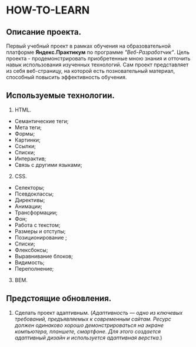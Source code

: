 # HOW-TO-LEARN

## Описание проекта.
Первый учебный проект в рамках обучения на образовательной платформе **Яндекс.Практикум** по программе *"Веб-Разработчик"*.
Цель проекта - продемонстрировать приобретенные мною знания и отточить навык использования изученных технологий. Сам проект представляет из себя веб-страницу, на которой есть позновательный материал, способный повысить эффективность обучения.

## Используемые технологии.
1. HTML.
* Семантические теги;
* Мета теги;
* Формы;
* Картинки;
* Ссылки;
* Списки;
* Интерактив;
* Связь с другими языками;

2. CSS.
* Селекторы;
* Псевдоклассы;
* Директивы;
* Анимации;
* Трансформации;
* Фон;
* Работа с текстом;
* Размеры и отступы;
* Позиционирование ;
* Списки;
* Флексбоксы;
* Выравнивание блоков;
* Видимость;
* Переполнение;

3. BEM.

## Предстоящие обновления.
1. Сделать проект адаптивным. (*Адаптивность — одно из ключевых требований, предъявляемых к современным сайтам. Ресурс должен одинаково хорошо демонстрироваться на экране компьютера, планшете, смартфоне. Для этого создается адаптивный дизайн и используется адаптивная верстка.*)